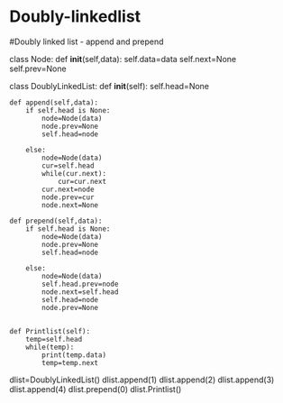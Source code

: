 # Doubly-linkedlist
#Doubly linked list - append and prepend

class Node:
    def __init__(self,data):
        self.data=data
        self.next=None
        self.prev=None
            
class DoublyLinkedList:
    def __init__(self):
        self.head=None
        
    def append(self,data):
        if self.head is None:
            node=Node(data)
            node.prev=None
            self.head=node
            
        else:
            node=Node(data)
            cur=self.head
            while(cur.next):
                cur=cur.next
            cur.next=node
            node.prev=cur
            node.next=None
            
    def prepend(self,data):
        if self.head is None:
            node=Node(data)
            node.prev=None
            self.head=node
            
        else:
            node=Node(data)
            self.head.prev=node
            node.next=self.head
            self.head=node
            node.prev=None
                        
    
    def Printlist(self):
        temp=self.head
        while(temp):
            print(temp.data)
            temp=temp.next
            
dlist=DoublyLinkedList()
dlist.append(1)
dlist.append(2)
dlist.append(3)
dlist.append(4)
dlist.prepend(0)
dlist.Printlist()

